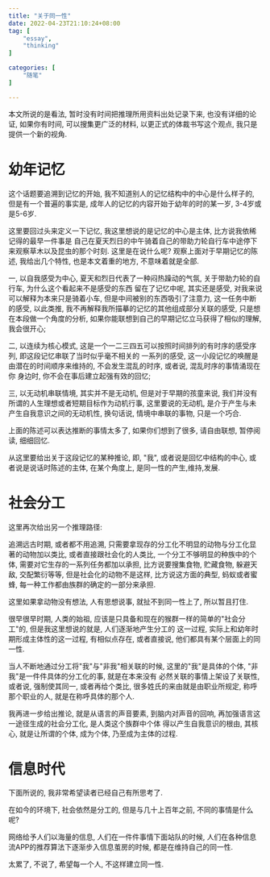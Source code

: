 ```yaml
---
title: "关于同一性"
date: 2022-04-23T21:10:24+08:00
tag: [
    "essay",
    "thinking"
]

categories: [
    "随笔"
]

---
```


本文所说的是看法, 暂时没有时间把推理所用资料出处记录下来, 也没有详细的论证, 如果你有时间, 可以搜集更广泛的材料, 
以更正式的体裁书写这个观点, 我只是提供一个新的视角.

<!--more-->

# 幼年记忆

这个话题要追溯到记忆的开始, 我不知道别人的记忆结构中的中心是什么样子的, 但是有一个普遍的事实是, 
成年人的记忆的内容开始于幼年的时的某一岁, 3-4岁或是5-6岁.

这里要回过头来定义一下记忆, 我这里想说的是记忆的中心是主体, 比方说我依稀记得的最早一件事是
自己在夏天烈日的中午骑着自己的带助力轮自行车中途停下来观察草木以及昆虫的那个时刻. 这里是在说什么呢?
观察上面对于早期记忆的陈述, 我给出几个特性, 也是本文着重的地方, 不意味着就是全部.

一, 以自我感受为中心, 夏天和烈日代表了一种闷热躁动的气氛, 关于带助力轮的自行车, 为什么这个看起来不是感受的东西
留在了记忆中呢, 其实还是感受, 对我来说可以解释为本来只是骑着小车, 但是中间被别的东西吸引了注意力, 这一任务中断的感受,
以此类推, 我不再解释我所描摹的记忆的其他组成部分关联的感受, 只是想在本段做一个角度的分析, 
如果你能联想到自己的早期记忆立马获得了相似的理解, 我会很开心;

二, 以连续为核心模式, 这是一个一二三四五可以按照时间排列的有时序的感受序列, 即这段记忆串联了当时似乎毫不相关的
一系列的感受, 这一小段记忆的唤醒是由潜在的时间顺序来维持的, 不会发生混乱的时序, 或者说, 混乱时序的事情涌现在你
身边时, 你不会在事后建立起强有效的回忆;

三, 以无动机串联情境, 其实并不是无动机, 但是对于早期的孩童来说, 我们并没有所谓的人生理想或者短期目标作为动机行事,
这里要说的无动机, 是介于产生与未产生自我意识之间的无动机性, 换句话说, 情境中串联的事物, 只是一个巧合.

上面的陈述可以表达推断的事情太多了, 如果你们想到了很多, 请自由联想, 暂停阅读, 细细回忆.

从这里要给出关于这段记忆的某种推论, 即, "我", 或者说是回忆中结构的中心, 或者说是说话时陈述的主体, 在某个角度上, 
是同一性的产生,维持,发展.

# 社会分工

这里再次给出另一个推理路径:

追溯远古时期, 或者都不用追溯, 只需要拿现存的分工化不明显的动物与分工化显著的动物加以类比, 或者直接跟社会化的人类比, 
一个分工不够明显的种族中的个体, 需要对它生存的一系列任务都加以承担, 
比方说要搜集食物, 贮藏食物, 躲避天敌, 交配繁衍等等, 
但是社会化的动物不是这样, 比方说这方面的典型, 蚂蚁或者蜜蜂, 每一种工作都由族群的确定的一部分来承担.

这里如果拿动物没有想法, 人有思想说事, 就扯不到同一性上了, 所以暂且打住.

很早很早时期, 人类的始祖, 应该是只具备和现在的猴群一样的简单的"社会分工"的, 但是我这里想说的就是, 人们逐渐地产生分工的
这一过程, 实际上和幼年时期形成主体性的这一过程, 有相似点存在, 或者直接说, 他们都具有某个层面上的同一性.

当人不断地通过分工将"我"与"非我"相关联的时候, 这里的"我"是具体的个体, "非我"是一件件具体的分工化的事, 就是在本来没有
必然关联的事情上架设了关联性, 或者说, 强制使其同一, 或者再给个类比, 很多姓氏的来由就是由职业所规定, 称呼那个职业的人, 
就是在称呼具体的那个人.

我再进一步给出推论, 就是从语言的声音要素, 到脑内对声音的回响, 再加强语言这一途径生成的社会分工化, 是人类这个族群中个体
得以产生自我意识的根由, 其核心, 就是让所谓的个体, 成为个体, 乃至成为主体的过程.

# 信息时代

下面所说的, 我非常希望读者已经自己有所思考了.

在如今的环境下, 社会依然是分工的, 但是与几十上百年之前, 不同的事情是什么呢?

网络给予人们以海量的信息, 人们在一件件事情下面站队的时候, 人们在各种信息流APP的推荐算法下逐渐步入信息茧房的时候, 
都是在维持自己的同一性.

太累了, 不说了, 希望每一个人, 不这样建立同一性.